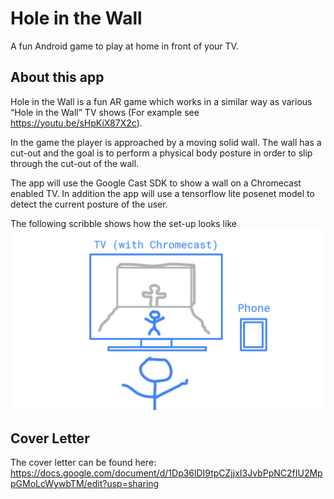 # Hole in the Wall

A fun Android game to play at home in front of your TV.

## About this app

Hole in the Wall is a fun AR game which works in a similar way as various “Hole in the Wall” TV shows (For example see https://youtu.be/sHpKiX87X2c).   

In the game the player is approached by a moving solid wall. The wall has a cut-out and the goal is to perform a physical body posture in order to slip through the cut-out of the wall.

The app will use the Google Cast SDK to show a wall on a Chromecast enabled TV. In addition the app will use a tensorflow lite posenet model to detect the current posture of the user.

The following scribble shows how the set-up looks like  
![Illustration](illustration.png)


## Cover Letter
The cover letter can be found here: https://docs.google.com/document/d/1Dp36lDI9tpCZjjxI3JvbPpNC2fIU2MppGMoLcWywbTM/edit?usp=sharing



